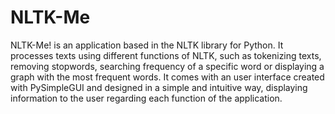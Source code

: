 # NLTK-Me
NLTK-Me! is an application based in the NLTK library for Python. It processes texts using different functions of NLTK, such as tokenizing texts, removing stopwords, searching frequency of a specific word or displaying a graph with the most frequent words. It comes with an user interface created with PySimpleGUI and designed in a simple and intuitive way, displaying information to the user regarding each function of the application.
